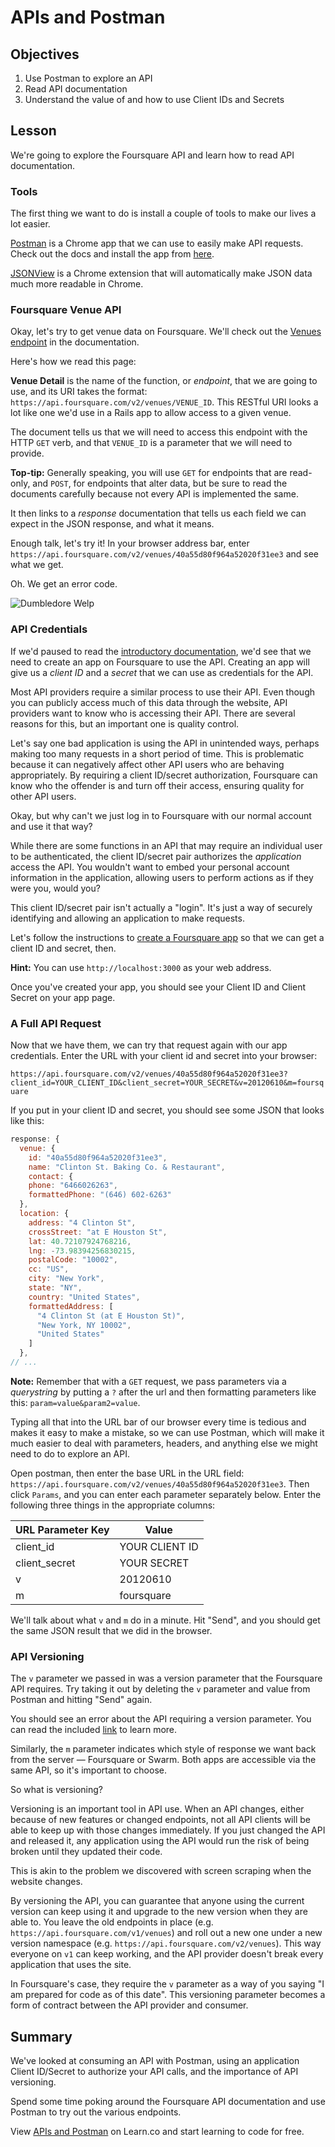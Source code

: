 # APIs and Postman

## Objectives

1. Use Postman to explore an API
2. Read API documentation
3. Understand the value of and how to use Client IDs and Secrets


## Lesson

We're going to explore the Foursquare API and learn how to read API documentation.

### Tools

The first thing we want to do is install a couple of tools to make our lives a lot easier.

[Postman](https://www.getpostman.com/) is a Chrome app that we can use to easily make API requests. Check out the docs and install the app from [here](https://www.getpostman.com/docs/).

[JSONView](https://chrome.google.com/webstore/detail/jsonview/chklaanhfefbnpoihckbnefhakgolnmc) is a Chrome extension that will automatically make JSON data much more readable in Chrome.

### Foursquare Venue API

Okay, let's try to get venue data on Foursquare. We'll check out the [Venues endpoint](https://developer.foursquare.com/docs/venues/venues) in the documentation.

Here's how we read this page:

**Venue Detail** is the name of the function, or *endpoint*, that we are going to use, and its URI takes the format: `https://api.foursquare.com/v2/venues/VENUE_ID`. This RESTful URI looks a lot like one we'd use in a Rails app to allow access to a given venue.

The document tells us that we will need to access this endpoint with the HTTP `GET` verb, and that `VENUE_ID` is a parameter that we will need to provide.

**Top-tip:** Generally speaking, you will use `GET` for endpoints that are read-only, and `POST`, for endpoints that alter data, but be sure to read the documents carefully because not every API is implemented the same.

It then links to a *response* documentation that tells us each field we can expect in the JSON response, and what it means.

Enough talk, let's try it! In your browser address bar, enter `https://api.foursquare.com/v2/venues/40a55d80f964a52020f31ee3` and see what we get.

Oh. We get an error code.

![Dumbledore Welp](http://i.giphy.com/tpwwhv1BLd31e.gif)

### API Credentials

If we'd paused to read the [introductory documentation](https://developer.foursquare.com/start), we'd see that we need to create an app on Foursquare to use the API. Creating an app will give us a *client ID* and a *secret* that we can use as credentials for the API.

Most API providers require a similar process to use their API. Even though you can publicly access much of this data through the website, API providers want to know who is accessing their API. There are several reasons for this, but an important one is quality control.

Let's say one bad application is using the API in unintended ways, perhaps making too many requests in a short period of time. This is problematic because it can negatively affect other API users who are behaving appropriately. By requiring a client ID/secret authorization, Foursquare can know who the offender is and turn off their access, ensuring quality for other API users.

Okay, but why can't we just log in to Foursquare with our normal account and use it that way?

While there are some functions in an API that may require an individual user to be authenticated, the client ID/secret pair authorizes the *application* access the API. You wouldn't want to embed your personal account information in the application, allowing users to perform actions as if they were you, would you?

This client ID/secret pair isn't actually a "login". It's just a way of securely identifying and allowing an application to make requests.

Let's follow the instructions to [create a Foursquare app](https://foursquare.com/developers/apps) so that we can get a client ID and secret, then.

**Hint:** You can use `http://localhost:3000` as your web address.

Once you've created your app, you should see your Client ID and Client Secret on your app page.

### A Full API Request

Now that we have them, we can try that request again with our app credentials. Enter the URL with your client id and secret into your browser:

`https://api.foursquare.com/v2/venues/40a55d80f964a52020f31ee3?client_id=YOUR_CLIENT_ID&client_secret=YOUR_SECRET&v=20120610&m=foursquare`

If you put in your client ID and secret, you should see some JSON that looks like this:

```javascript
response: {
  venue: {
    id: "40a55d80f964a52020f31ee3",
    name: "Clinton St. Baking Co. & Restaurant",
    contact: {
    phone: "6466026263",
    formattedPhone: "(646) 602-6263"
  },
  location: {
    address: "4 Clinton St",
    crossStreet: "at E Houston St",
    lat: 40.72107924768216,
    lng: -73.98394256830215,
    postalCode: "10002",
    cc: "US",
    city: "New York",
    state: "NY",
    country: "United States",
    formattedAddress: [
      "4 Clinton St (at E Houston St)",
      "New York, NY 10002",
      "United States"
    ]
  },
// ...
```

**Note:** Remember that with a `GET` request, we pass parameters via a *querystring* by putting a `?` after the url and then formatting parameters like this: `param=value&param2=value`.

Typing all that into the URL bar of our browser every time is tedious and makes it easy to make a mistake, so we can use Postman, which will make it much easier to deal with parameters, headers, and anything else we might need to do to explore an API.

Open postman, then enter the base URL in the URL field: `https://api.foursquare.com/v2/venues/40a55d80f964a52020f31ee3`. Then click `Params`, and you can enter each parameter separately below. Enter the following three things in the appropriate columns:

| URL Parameter Key |     Value      |
|-------------------|----------------|
| client_id         | YOUR CLIENT ID |
| client_secret     | YOUR SECRET    |
| v                 | 20120610       |
| m                 | foursquare     |

We'll talk about what `v` and `m` do in a minute. Hit "Send", and you should get the same JSON result that we did in the browser.

### API Versioning

The `v` parameter we passed in was a version parameter that the Foursquare API requires. Try taking it out by deleting the `v` parameter and value from Postman and hitting "Send" again.

You should see an error about the API requiring a version parameter. You can read the included [link](https://developer.foursquare.com/overview/versioning) to learn more.

Similarly, the `m` parameter indicates which style of response we want back from the server — Foursquare or Swarm. Both apps are accessible via the same API, so it's important to choose.

So what is versioning?

Versioning is an important tool in API use. When an API changes, either because of new features or changed endpoints, not all API clients will be able to keep up with those changes immediately. If you just changed the API and released it, any application using the API would run the risk of being broken until they updated their code.

This is akin to the problem we discovered with screen scraping when the website changes.

By versioning the API, you can guarantee that anyone using the current version can keep using it and upgrade to the new version when they are able to. You leave the old endpoints in place (e.g. `https://api.foursquare.com/v1/venues`) and roll out a new one under a new version namespace (e.g. `https://api.foursquare.com/v2/venues`). This way everyone on `v1` can keep working, and the API provider doesn't break every application that uses the site.

In Foursquare's case, they require the `v` parameter as a way of you saying "I am prepared for code as of this date". This versioning parameter becomes a form of contract between the API provider and consumer.

## Summary

We've looked at consuming an API with Postman, using an application Client ID/Secret to authorize your API calls, and the importance of API versioning.

Spend some time poking around the Foursquare API documentation and use Postman to try out the various endpoints.

<p data-visibility='hidden'>View <a href='https://learn.co/lessons/apis-and-postman'>APIs and Postman</a> on Learn.co and start learning to code for free.</p>
